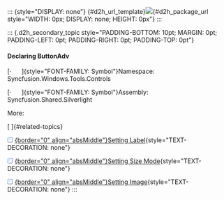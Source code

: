 ::: {style="DISPLAY: none"}
[](ms-xhelp:///?Id=d2h_url_template){#d2h_url_template}![](!package_url!){#d2h_package_url style="WIDTH: 0px; DISPLAY: none; HEIGHT: 0px"}
:::

::: {.d2h_secondary_topic style="PADDING-BOTTOM: 10pt; MARGIN: 0pt; PADDING-LEFT: 0pt; PADDING-RIGHT: 0pt; PADDING-TOP: 0pt"}
#### Declaring ButtonAdv

[·      ]{style="FONT-FAMILY: Symbol"}Namespace: Syncfusion.Windows.Tools.Controls

[·      ]{style="FONT-FAMILY: Symbol"}Assembly: Syncfusion.Shared.Silverlight

More:

[ ]{#related-topics}

[![](../button.gif){border="0" align="absMiddle"}Setting Label](ms-xhelp:///?Id=5cc29b12-ab84-4d28-ac54-6de8146acdaa){style="TEXT-DECORATION: none"}

[![](../button.gif){border="0" align="absMiddle"}Setting Size Mode](ms-xhelp:///?Id=7c9a28ba-c469-4ef3-9afb-301ae7626c07){style="TEXT-DECORATION: none"}

[![](../button.gif){border="0" align="absMiddle"}Setting Image](ms-xhelp:///?Id=4d258510-af8d-4472-a468-c409c293643f){style="TEXT-DECORATION: none"}
:::
